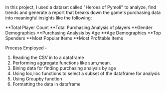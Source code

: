 In this project, I used a dataset called "Heroes of Pymoli" to analyze, find trends and generate a report that breaks down the game's purchasing data into meaningful insights like the following:

**Total Player Count
**Total Purchasing Analysis of players
**Gender Demographics
**Purchasing Analysis by Age
**Age Demographics
**Top Spenders
**Most Popular Items
**Most Profitable Items

Process Employed - 

1. Reading the CSV in to a dataframe
2. Performing aggregate functions like sum,mean.
3. Bining data for finding purchasing analysis by age
4. Using loc,iloc functions to select a subset of the dataframe for analysis
5. Using Groupby function
6. Formatting the data in dataframe



